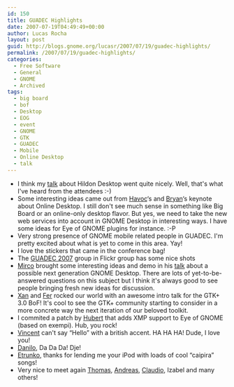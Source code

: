 ```yaml
---
id: 150
title: GUADEC Highlights
date: 2007-07-19T04:49:49+00:00
author: Lucas Rocha
layout: post
guid: http://blogs.gnome.org/lucasr/2007/07/19/guadec-highlights/
permalink: /2007/07/19/guadec-highlights/
categories:
  - Free Software
  - General
  - GNOME
  - Archived
tags:
  - big board
  - bof
  - Desktop
  - EOG
  - event
  - GNOME
  - GTK
  - GUADEC
  - Mobile
  - Online Desktop
  - talk
---
```

  * I think my [talk](http://guadec.org/node/561) about Hildon Desktop went
  quite nicely. Well, that's what I've heard from the attendees :-)
  * Some interesting ideas came out from
  [Havoc](http://log.ometer.com/)&#8216;s and
  [Bryan](http://www.gnome.org/~clarkbw/)&#8216;s keynote about Online Desktop.
  I still don't see much sense in something like Big Board or an online-only
  desktop flavor. But yes, we need to take the new web services into account in
  GNOME Desktop in interesting ways. I have some ideas for Eye of GNOME plugins
  for instance. :-P
  * Very strong presence of GNOME mobile related people in GUADEC. I'm pretty
  excited about what is yet to come in this area. Yay!
  * I love the stickers that came in the conference bag!
  * The [GUADEC 2007](http://flickr.com/groups/guadec2007/pool/) group in
  Flickr group has some nice shots
  * [Mirco](http://macslow.thepimp.net/) brought some interesting ideas and
  demo in his [talk](http://guadec.org/node/541) about a possible next
  generation GNOME Desktop. There are lots of yet-to-be-answered questions on
  this subject but I think it's always good to see people bringing fresh new
  ideas for discussion.
  * [Xan](http://blogs.gnome.org/xan/) and
  [Fer](http://www.gnome.org/~fherrera/blog) rocked our world with an awesome
  intro talk for the GTK+ 3.0 BoF! It's cool to see the GTK+ community starting
  to consider in a more concrete way the next iteration of our beloved toolkit.
  * I commited a patch by [Hubert](http://www.figuiere.net/hub/blog/) that adds
  XMP support to Eye of GNOME (based on exempi). Hub, you rock!
  * [Vincent](http://www.vuntz.net/) can't say &#8220;Hello&#8221; with a
  british accent. HA HA HA! Dude, I love you!
  * [Danilo](http://danilo.segan.org/blog/), Da Da Da! Dje!
  * [Etrunko](http://etrunko.blogspot.com/), thanks for lending me your iPod
  with loads of cool &#8220;caipira&#8221; songs!
  * Very nice to meet again [Thomas](http://thomas.apestaart.org/log/),
  [Andreas](http://www.andreasn.se/blog/),
  [Claudio](http://www.gnome.org/~csaavedra/), Izabel and many others!

